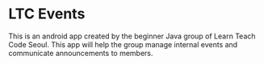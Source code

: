 # LTC Events

This is an android app created by the beginner Java group of Learn Teach Code Seoul. This app will help the group manage internal events and communicate announcements to members.
